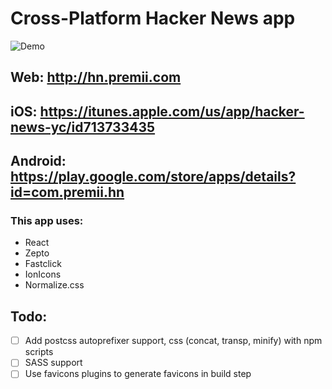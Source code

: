 Cross-Platform Hacker News app
==

![Demo](https://raw.github.com/amilajack/hn/master/app/img/demo.png)

## Web: http://hn.premii.com
## iOS: https://itunes.apple.com/us/app/hacker-news-yc/id713733435
## Android: https://play.google.com/store/apps/details?id=com.premii.hn

### This app uses:

* React
* Zepto
* Fastclick
* IonIcons
* Normalize.css

## Todo:

- [ ] Add postcss autoprefixer support, css (concat, transp, minify) with npm scripts
- [ ] SASS support
- [ ] Use favicons plugins to generate favicons in build step
